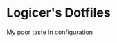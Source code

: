# Logicer's Dotfiles
My poor taste in configuration
<!--
Quick Start:
```
chezmoi init --apply https://github.com/username/dotfiles.git
```
-->
